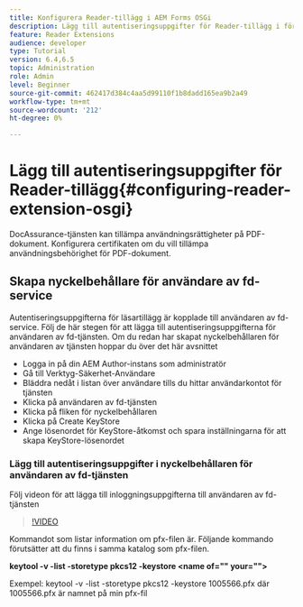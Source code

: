 ```yaml
---
title: Konfigurera Reader-tillägg i AEM Forms OSGi
description: Lägg till autentiseringsuppgifter för Reader-tillägg i förtroendearkivet i AEM Forms OSGi
feature: Reader Extensions
audience: developer
type: Tutorial
version: 6.4,6.5
topic: Administration
role: Admin
level: Beginner
source-git-commit: 462417d384c4aa5d99110f1b8dadd165ea9b2a49
workflow-type: tm+mt
source-wordcount: '212'
ht-degree: 0%

---
```



# Lägg till autentiseringsuppgifter för Reader-tillägg{#configuring-reader-extension-osgi}

DocAssurance-tjänsten kan tillämpa användningsrättigheter på PDF-dokument. Konfigurera certifikaten om du vill tillämpa användningsbehörighet för PDF-dokument.

## Skapa nyckelbehållare för användare av fd-service

Autentiseringsuppgifterna för läsartillägg är kopplade till användaren av fd-service. Följ de här stegen för att lägga till autentiseringsuppgifterna för användaren av fd-tjänsten. Om du redan har skapat nyckelbehållaren för användaren av tjänsten hoppar du över det här avsnittet

* Logga in på din AEM Author-instans som administratör
* Gå till Verktyg-Säkerhet-Användare
* Bläddra nedåt i listan över användare tills du hittar användarkontot för tjänsten
* Klicka på användaren av fd-tjänsten
* Klicka på fliken för nyckelbehållaren
* Klicka på Create KeyStore
* Ange lösenordet för KeyStore-åtkomst och spara inställningarna för att skapa KeyStore-lösenordet

### Lägg till autentiseringsuppgifter i nyckelbehållaren för användaren av fd-tjänsten

Följ videon för att lägga till inloggningsuppgifterna till användaren av fd-tjänsten

>[!VIDEO](https://video.tv.adobe.com/v/335849?quality=9&learn=on)


Kommandot som listar information om pfx-filen är. Följande kommando förutsätter att du finns i samma katalog som pfx-filen.

**keytool -v -list -storetype pkcs12 -keystore  &lt;name of=&quot;&quot; your=&quot;&quot;>**

Exempel: keytool -v -list -storetype pkcs12 -keystore 1005566.pfx där 1005566.pfx är namnet på min pfx-fil













